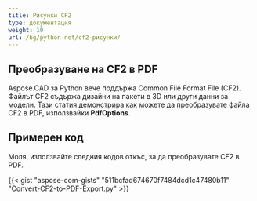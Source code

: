 ```yaml
---
title: Рисунки CF2
type: документация
weight: 10
url: /bg/python-net/cf2-рисунки/
---
```


## **Преобразуване на CF2 в PDF**

Aspose.CAD за Python вече поддържа Common File Format File (CF2). Файлът CF2 съдържа дизайни на пакети в 3D или други данни за модели. Тази статия демонстрира как можете да преобразувате файла CF2 в PDF, използвайки **PdfOptions**.

## Примерен код

Моля, използвайте следния кодов откъс, за да преобразувате CF2 в PDF.

{{< gist "aspose-com-gists" "511bcfad674670f7484dcd1c47480b11" "Convert-CF2-to-PDF-Export.py" >}}
